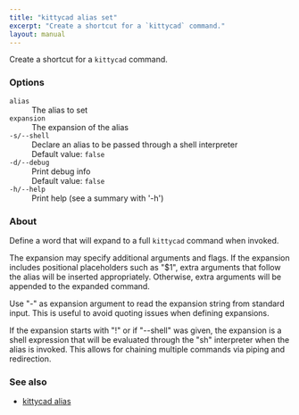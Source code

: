 ```yaml
---
title: "kittycad alias set"
excerpt: "Create a shortcut for a `kittycad` command."
layout: manual
---
```


Create a shortcut for a `kittycad` command.

### Options

<dl class="flags">
   <dt><code>alias</code></dt>
   <dd>The alias to set</dd>

   <dt><code>expansion</code></dt>
   <dd>The expansion of the alias</dd>

   <dt><code>-s/--shell</code></dt>
   <dd>Declare an alias to be passed through a shell interpreter<br/>Default value: <code>false</code></dd>

   <dt><code>-d/--debug</code></dt>
   <dd>Print debug info<br/>Default value: <code>false</code></dd>

   <dt><code>-h/--help</code></dt>
   <dd>Print help (see a summary with '-h')</dd>
</dl>


### About

Define a word that will expand to a full `kittycad` command when invoked.

The expansion may specify additional arguments and flags. If the expansion includes
positional placeholders such as "$1", extra arguments that follow the alias will be
inserted appropriately. Otherwise, extra arguments will be appended to the expanded
command.

Use "-" as expansion argument to read the expansion string from standard input. This
is useful to avoid quoting issues when defining expansions.

If the expansion starts with "!" or if "--shell" was given, the expansion is a shell
expression that will be evaluated through the "sh" interpreter when the alias is
invoked. This allows for chaining multiple commands via piping and redirection.

### See also

* [kittycad alias](./kittycad_alias)
